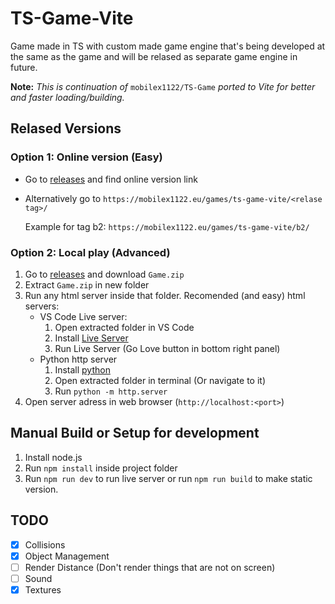 # TS-Game-Vite

Game made in TS with custom made game engine that's being developed at the same as the game and will be relased as separate game engine in future.

**Note:** *This is continuation of* `mobilex1122/TS-Game` *ported to Vite for better and faster loading/building.*

## Relased Versions

### Option 1: Online version (Easy)

- Go to [releases](https://github.com/mobilex1122/TS-Game-Vite/releases) and find online version link
- Alternatively go to `https://mobilex1122.eu/games/ts-game-vite/<relase tag>/`
  
  Example for tag b2: `https://mobilex1122.eu/games/ts-game-vite/b2/`

### Option 2: Local play (Advanced)

1. Go to [releases](https://github.com/mobilex1122/TS-Game-Vite/releases) and download `Game.zip`
2. Extract `Game.zip` in new folder
3. Run any html server inside that folder. Recomended (and easy) html servers:
   - VS Code Live server:
      1. Open extracted folder in VS Code
      2. Install [Live Server](https://marketplace.visualstudio.com/items?itemName=ritwickdey.LiveServer)
      3. Run Live Server (Go Love button in bottom right panel)
   - Python http server
      1. Install [python](https://www.python.org/downloads/)
      2. Open extracted folder in terminal (Or navigate to it)
      3. Run `python -m http.server`
4. Open server adress in web browser (`http://localhost:<port>`)

## Manual Build or Setup for development

1. Install node.js
2. Run `npm install` inside project folder
3. Run `npm run dev` to run live server or run `npm run build` to make static version.

## TODO

- [x] Collisions
- [x] Object Management
- [ ] Render Distance (Don't render things that are not on screen)
- [ ] Sound
- [x] Textures
